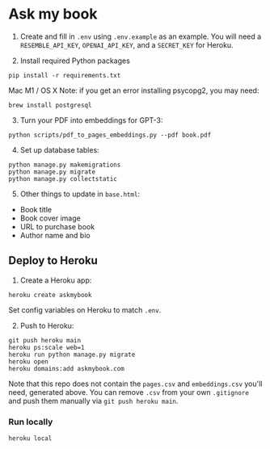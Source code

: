 # Ask my book

1. Create and fill in `.env` using `.env.example` as an example. You will need 
   a `RESEMBLE_API_KEY`, `OPENAI_API_KEY`, and a `SECRET_KEY` for Heroku.

2. Install required Python packages

```
pip install -r requirements.txt
```

Mac M1 / OS X Note: if you get an error installing psycopg2, you may need:

```
brew install postgresql
```


3. Turn your PDF into embeddings for GPT-3:

```
python scripts/pdf_to_pages_embeddings.py --pdf book.pdf
```

4. Set up database tables:

```
python manage.py makemigrations
python manage.py migrate
python manage.py collectstatic
```

5. Other things to update in `base.html`:

- Book title
- Book cover image
- URL to purchase book
- Author name and bio

## Deploy to Heroku

1. Create a Heroku app:

```
heroku create askmybook
```

Set config variables on Heroku to match `.env`.

2. Push to Heroku:

```
git push heroku main
heroku ps:scale web=1
heroku run python manage.py migrate
heroku open
heroku domains:add askmybook.com
```

Note that this repo does not contain the `pages.csv` and `embeddings.csv` you'll need, generated above. You can remove `.csv` from your own `.gitignore` and push them manually via `git push heroku main`.

### Run locally

```
heroku local
```
